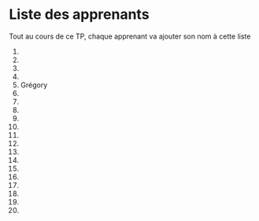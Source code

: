 # Liste des apprenants

Tout au cours de ce TP, chaque apprenant va ajouter son nom à cette liste

1. 
2. 
3. 
4. 
5. Grégory 
6. 
7. 
8. 
9. 
10. 
11. 
12. 
13. 
14. 
15. 
16. 
17. 
18. 
19. 
20. 
